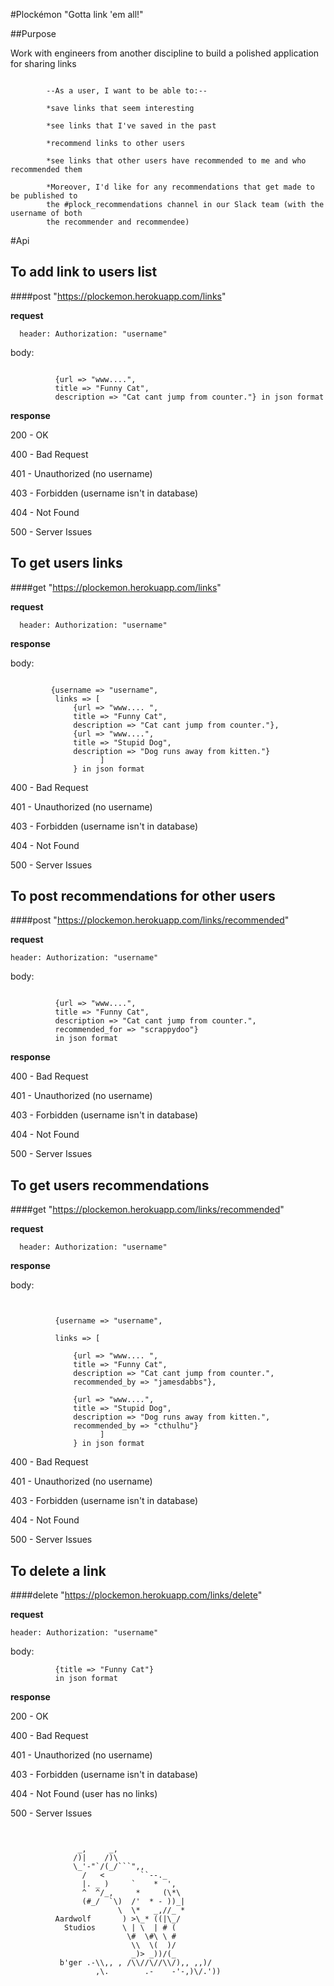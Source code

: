 #Plockémon
"Gotta link 'em all!"

##Purpose

Work with engineers from another discipline to build a polished application for sharing links

```

        --As a user, I want to be able to:--

        *save links that seem interesting

        *see links that I've saved in the past

        *recommend links to other users

        *see links that other users have recommended to me and who recommended them

        *Moreover, I'd like for any recommendations that get made to be published to
        the #plock_recommendations channel in our Slack team (with the username of both
        the recommender and recommendee)

```


#Api

## To add link to users list
####post "https://plockemon.herokuapp.com/links"

**request**

```
  header: Authorization: "username"
```

body:

```

          {url => "www....",
          title => "Funny Cat",
          description => "Cat cant jump from counter."} in json format
```

**response**

200 - OK

400 - Bad Request

401 - Unauthorized (no username)

403 - Forbidden (username isn't in database)

404 - Not Found

500 - Server Issues

## To get users links
####get "https://plockemon.herokuapp.com/links"

**request**

```
  header: Authorization: "username"
```

**response**

body:

```

         {username => "username",
          links => [
              {url => "www.... ",
              title => "Funny Cat",
              description => "Cat cant jump from counter."},
              {url => "www....",
              title => "Stupid Dog",
              description => "Dog runs away from kitten."}
                    ]
              } in json format
```

400 - Bad Request

401 - Unauthorized (no username)

403 - Forbidden (username isn't in database)

404 - Not Found

500 - Server Issues

## To post recommendations for other users
####post "https://plockemon.herokuapp.com/links/recommended"

**request**

```
header: Authorization: "username"
```

body:

```

          {url => "www....",
          title => "Funny Cat",
          description => "Cat cant jump from counter.",
          recommended_for => "scrappydoo"}
          in json format
```

**response**

400 - Bad Request

401 - Unauthorized (no username)

403 - Forbidden (username isn't in database)

404 - Not Found

500 - Server Issues

## To get users recommendations
####get "https://plockemon.herokuapp.com/links/recommended"

**request**

```
  header: Authorization: "username"
```

**response**

body:

```


          {username => "username",

          links => [

              {url => "www.... ",
              title => "Funny Cat",
              description => "Cat cant jump from counter.",
              recommended_by => "jamesdabbs"},

              {url => "www....",
              title => "Stupid Dog",
              description => "Dog runs away from kitten.",
              recommended_by => "cthulhu"}
                    ]
              } in json format
```

400 - Bad Request

401 - Unauthorized (no username)

403 - Forbidden (username isn't in database)

404 - Not Found

500 - Server Issues

## To delete a link
####delete "https://plockemon.herokuapp.com/links/delete"

**request**

```
header: Authorization: "username"
```

body:

```    
          {title => "Funny Cat"}
          in json format
```

**response**

200 - OK

400 - Bad Request

401 - Unauthorized (no username)

403 - Forbidden (username isn't in database)

404 - Not Found (user has no links)

500 - Server Issues




```


               _,     _,
              /)|    /)\
              \_'-"`/(_/```",,
                /   <        ``--._
                |. _ )     `    *  ',
                ^  ^/_,     *     (\*\
                (#_/  `\)  /'  * - ))_|
                        \  \*   _,//_ *
          Aardwolf       ) >\_* ((|\_/
            Studios      \ | \  | # (
                          \#  \#\ \ #
                           \\  \(  )/
                           _)> _))/(_
           b'ger .-\\,, , /\\//\//\\/),, ,,)/
                   ,\.        .-    -'-,)\/.'))



```
